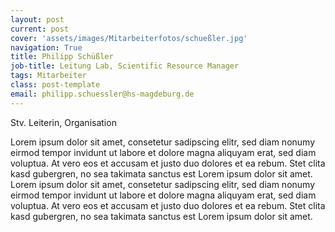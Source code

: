 ```yaml
---
layout: post
current: post
cover: 'assets/images/Mitarbeiterfotos/schueßler.jpg'
navigation: True
title: Philipp Schüßler
job-title: Leitung Lab, Scientific Resource Manager
tags: Mitarbeiter
class: post-template
email: philipp.schuessler@hs-magdeburg.de
---
```

  
Stv. Leiterin, Organisation


Lorem ipsum dolor sit amet, consetetur sadipscing elitr, sed diam nonumy eirmod tempor invidunt ut labore et dolore magna aliquyam erat, sed diam voluptua. At vero eos et accusam et justo duo dolores et ea rebum. Stet clita kasd gubergren, no sea takimata sanctus est Lorem ipsum dolor sit amet. Lorem ipsum dolor sit amet, consetetur sadipscing elitr, sed diam nonumy eirmod tempor invidunt ut labore et dolore magna aliquyam erat, sed diam voluptua. At vero eos et accusam et justo duo dolores et ea rebum. Stet clita kasd gubergren, no sea takimata sanctus est Lorem ipsum dolor sit amet.

